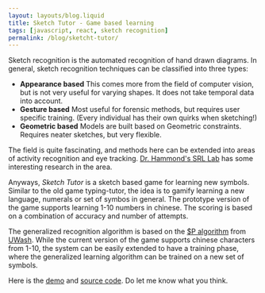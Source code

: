 ```yaml
---
layout: layouts/blog.liquid
title: Sketch Tutor - Game based learning
tags: [javascript, react, sketch recognition]
permalink: /blog/sketcht-tutor/
---
```


Sketch recognition is the automated recognition of hand drawn diagrams. In general, sketch recognition techniques can be classified into three types:
- **Appearance based**
This comes more from the field of computer vision, but is not very useful for varying shapes. It does not take temporal data into account.
- **Gesture based** Most useful for forensic methods, but requires user specific training. (Every individual has their own quirks when sketching!)
- **Geometric based** Models are built based on Geometric constraints. Requires neater sketches, but very flexible.

The field is quite fascinating, and methods here can be extended into areas of activity recognition and eye tracking. [Dr. Hammond's SRL Lab](http://srl.tamu.edu) has some interesting research in the area.

Anyways, *Sketch Tutor* is a sketch based game for learning new symbols. Similar to the old game typing-tutor, the idea is to gamify learning a new language, numerals or set of symbos in general. The prototype version of the game supports learning 1-10 numbers in chinese. The scoring is based on a combination of accuracy and number of attempts.

The generalized recognition algorithm is based on the [$P algorithm](http://faculty.washington.edu/wobbrock/pubs/icmi-12.pdf) from [UWash](https://depts.washington.edu/madlab/proj/dollar/pdollar.html). While the current version of the game supports chinese characters from 1-10, the system can be easily extended to have a training phase, where the generalized learning algorithm can be trained on a new set of symbols.

Here is the [demo](https://subsid.github.io/sketch-tutor/) and [source code](https://github.com/subsid/sketch-tutor). Do let me know what you think.


